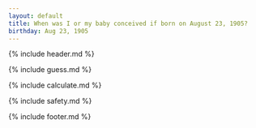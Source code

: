 ```yaml
---
layout: default
title: When was I or my baby conceived if born on August 23, 1905?
birthday: Aug 23, 1905
---
```


{% include header.md %}

{% include guess.md %}

{% include calculate.md %}

{% include safety.md %}

{% include footer.md %}




